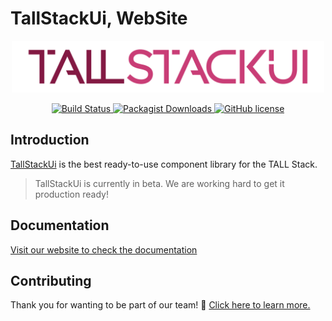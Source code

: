 # TallStackUi, WebSite

<p align="center"><a href="https://laravel.com" target="_blank"><img src="arts/tallstackui.svg" width="500"></a></p>

<p align="center">
    <a href="https://github.com/laravel/tallstackui/tallstackui">
        <img src="https://github.com/tallstackui/tallstackui/actions/workflows/tests.yml/badge.svg" alt="Build Status">
    </a>
    <a href="https://github.com/tallstackui/tallstackui/">
        <img src="https://img.shields.io/packagist/dt/tallstackui/tallstackui" alt="Packagist Downloads" data-canonical-src="https://img.shields.io/packagist/dt/tallstackui/tallstackui" style="max-width:100%;" />
    </a>
    <a href="https://github.com/tallstackui/tallstackui/blob/master/LICENSE">
        <img src="https://img.shields.io/github/license/tallstackui/tallstackui" alt="GitHub license" data-canonical-src="https://img.shields.io/github/license/tallstackui/tallstackui" style="max-width:100%;" />
    </a>
</p>

## Introduction

[TallStackUi](https://tallstackui.com/) is the best ready-to-use component library for the TALL Stack.

> TallStackUi is currently in beta. We are working hard to get it production ready!

## Documentation

[Visit our website to check the documentation](https://tallstackui.com)

## Contributing

Thank you for wanting to be part of our team! 👋 [Click here to learn more.](https://tallstackui.com/docs/contribution)
